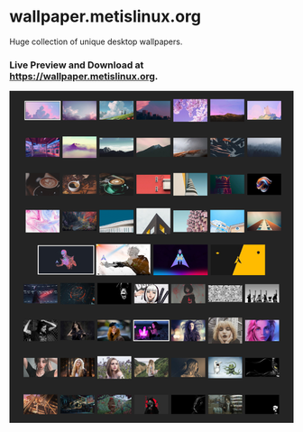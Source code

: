 # wallpaper.metislinux.org
Huge collection of unique desktop wallpapers.

### Live Preview and Download at <https://wallpaper.metislinux.org>.

![few of my wallpaper previews](https://raw.githubusercontent.com/metis-os/metis-wallpapers/main/preview.jpg)
